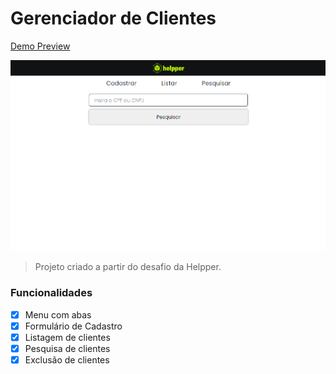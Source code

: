 # Gerenciador de Clientes

[Demo Preview](https://client-manager.vercel.app/)

<img src="exemplo.png" alt="exemplo imagem">

> Projeto criado a partir do desafio da Helpper.

### Funcionalidades

- [x] Menu com abas
- [x] Formulário de Cadastro
- [x] Listagem de clientes
- [x] Pesquisa de clientes
- [x] Exclusão de clientes
